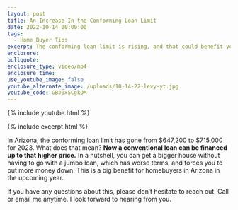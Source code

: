 ```yaml
---
layout: post
title: An Increase In the Conforming Loan Limit
date: 2022-10-14 00:00:00
tags:
  - Home Buyer Tips
excerpt: The conforming loan limit is rising, and that could benefit you greatly.
enclosure:
pullquote:
enclosure_type: video/mp4
enclosure_time:
use_youtube_image: false
youtube_alternate_image: /uploads/10-14-22-levy-yt.jpg
youtube_code: GBJ0x5CgkOM
---
```

{% include youtube.html %}

{% include excerpt.html %}

In Arizona, the conforming loan limit has gone from $647,200 to $715,000 for 2023. What does that mean? **Now a conventional loan can be financed up to that higher price.** In a nutshell, you can get a bigger house without having to go with a jumbo loan, which has worse terms, and forces you to put more money down. This is a big benefit for homebuyers in Arizona in the upcoming year.&nbsp;

If you have any questions about this, please don’t hesitate to reach out. Call or email me anytime. I look forward to hearing from you.